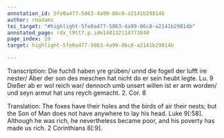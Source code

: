 ```yaml
---
annotation_id: 5fe0a477-5863-4a99-86c8-a2141b29814b
author: rmadams
tei_target: "#highlight-5fe0a477-5863-4a99-86c8-a2141b29814b"
annotated_page: rdx_t9tt7.p.idm140132114773840
page_index: 19
target: highlight-5fe0a477-5863-4a99-86c8-a2141b29814b

---
```

Transcription: Die fuchß haben yre grüben/ unnd die fogell der lufft ire nester/ Aber der son des meschen hat nicht do er sein heubt legte. Lu. 9 Dießer ab
er wol reich war/ dennoch umb unsert willen ist er arm worden/ und
seyn armut hat uns reych gemacht. 2. Cor. 8

Translation: The foxes have their holes and the birds of air their nests; but the Son of
Man does not have anywhere to lay his head. Luke 9[:58]. Although he
was rich, he nevertheless became poor, and his poverty has made us rich.
2 Corinthians 8[:9].
